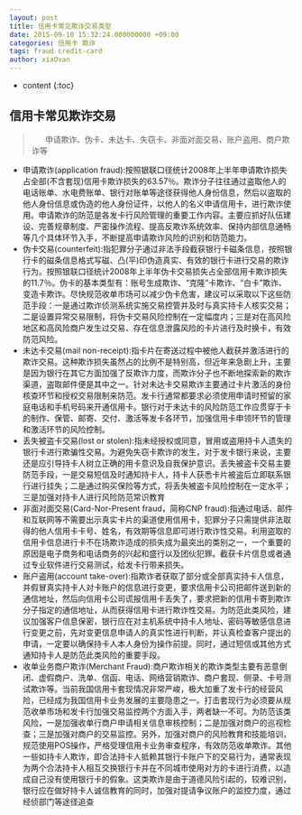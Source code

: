 ```yaml
---
layout: post
title: 信用卡常见欺诈交易类型
date: 2015-09-10 15:32:24.000000000 +09:00
categories: 信用卡 欺诈
tags: fraud credit-card
author: xiaOvan
---
```


* content
{:toc}

## 信用卡常见欺诈交易

>&nbsp;&nbsp;&nbsp;&nbsp;&nbsp;    申请欺诈、伪卡、未达卡、失窃卡、非面对面交易、账户盗用、商户欺诈等

- 申请欺诈(application fraud):按照银联口径统计2008年上半年申请欺诈损失占全部(不含套现)信用卡欺诈损失的63.57％。欺诈分子往往通过盗取他人的电话账单、水电费账单、银行对账单等途径获得他人身份信息，然后以盗取的他人身份信息或伪造的他人身份证件，以他人的名义申请信用卡，进行欺诈使用。申请欺诈的防范是各发卡行风险管理的重要工作内容。主要应抓好队伍建设、完善规章制度、严密操作流程、提高反欺诈系统效率、保持内部信息通畅等几个具体环节入手，不断提高申请欺诈风险的识别和防范能力。
- 伪卡交易(counterfeit):指犯罪分子通过非法手段截获银行卡磁条信息，按照银行卡的磁条信息格式写磁、凸(平)印伪造真实、有效的银行卡进行交易的欺诈行为。按照银联口径统计2008年上半年伪卡交易损失占全部信用卡欺诈损失的11.7％。伪卡的基本类型有：账号生成欺诈、“克隆”卡欺诈、“白卡”欺诈、变造卡欺诈。尽快规范收单市场可以减少伪卡危害，建议可以采取以下这些防范手段：一是通过欺诈侦测系统实施交易控管并及时与真实持卡人核实交易；二是设置异常交易限制，将伪卡交易风险控制在一定幅度内；三是对在高风险地区和高风险商户发生过交易、存在信息泄露风险的卡片进行及时换卡，有效防范风险。
- 未达卡交易(mail non-receipt):指卡片在寄送过程中被他人截获并激活进行的欺诈交易。这种欺诈损失虽然占的比例不是特别高，但近年来急剧上升，主要是因为银行在其它方面加强了反欺诈力度，而欺诈分子也不断地探索新的欺诈渠道，盗取邮件便是其中之一。针对未达卡交易欺诈主要通过卡片激活的身份核查环节和授权交易限制来防范。发卡行通常都要求必须使用申请时预留的家庭电话和手机号码来开通信用卡。银行对于未达卡的风险防范工作应贯穿于卡的制作、保管、邮寄、交付、激活等发卡各环节，加强信用卡申领环节的管理和激活环节的风险控制。
- 丢失被盗卡交易(lost or stolen):指未经授权或同意，冒用或盗用持卡人遗失的银行卡进行欺骗性交易。为避免失窃卡欺诈的发生，对于发卡银行来说，主要还是应引导持卡人树立正确的用卡意识及自我保护意识。丢失被盗卡交易主要防范手段，一是交易短信及时通知持卡人，持卡人获悉卡片被盗后立即联系银行进行挂失；二是通过购买保险等方式，将丢失被盗卡风险控制在一定水平；三是加强对持卡人进行风险防范常识教育
- 非面对面交易(Card-Nor-Present fraud，简称CNP fraud):指通过电话、邮件和互联网等不需要出示真实卡片的渠道使用信用卡，犯罪分子只需提供非法取得的他人信用卡卡号、姓名，有效期等信息即可进行欺诈性交易。利用盗取的信用卡信息进行卡不在场欺诈造成的损失成为最突出的类别之一，一个重要的原因是电子商务和电话商务的兴起和盛行以及团伙犯罪。截获卡片信息或者通过专业软件进行交易测试，给发卡行带来损失。
- 账户盗用(account take-over):指欺诈者获取了部分或全部真实持卡人信息，并假冒真实持卡人对卡账户的信息进行变更，要求信用卡公司把邮件送到新的通信地址，然后向信用卡公司谎报信用卡丢失了，要求把新的信用卡寄到欺诈分子指定的通信地址，从而获得信用卡进行欺诈性交易。为防范此类风险，建议加强客户信息保密，银行应在对主机系统中持卡人地址、密码等敏感信息进行变更之前，先对变更信息申请人的真实性进行判断，并认真检查客户提出的申请，一定要以确保持卡人本人身份为操作前提。同时，通过短信或其他方式通知持卡人是防范此类风险的重要手段。
- 收单业务商户欺诈(Merchant Fraud):商户欺诈相关的欺诈类型主要有恶意倒闭、虚假商户、洗单、信函、电话、网络营销欺诈、商户套现、侧录、卡号测试欺诈等。当前我国信用卡套现情况非常严峻，极大加重了发卡行的经营风险，已经成为我国信用卡业务发展的主要隐患之一。打击套现行为必须要从规范收单市场和发卡行加强交易监控两个方面入手，两者缺一不可。为防范该类风险，一是加强收单行商户申请相关信息审核控制；二是加强对商户的巡视检查；三是加强对商户的交易监控。另外，加强对商户的风险教育和技能培训，规范使用POS操作，严格受理信用卡业务审查程序，有效防范收单欺诈。其他一些如持卡人欺诈，即合法持卡人抵赖其银行卡账户下的交易行为，通常表现为两个合法持卡人相互交换银行卡并在不同城市使用对方的卡进行消费，以造成自己没有使用银行卡的假象。这类欺诈是由于道德风险引起的，较难识别，银行应在做好持卡人诚信教育的同时，加强对提请争议账户的监控力度，通过经侦部门等途径追查
